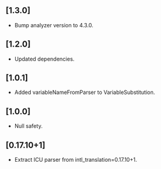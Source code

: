 ## [1.3.0]
  * Bump analyzer version to 4.3.0.

## [1.2.0]
  * Updated dependencies.

## [1.0.1]
  * Added variableNameFromParser to VariableSubstitution.

## [1.0.0]
  * Null safety.

## [0.17.10+1]
  * Extract ICU parser from intl_translation=0.17.10+1.
